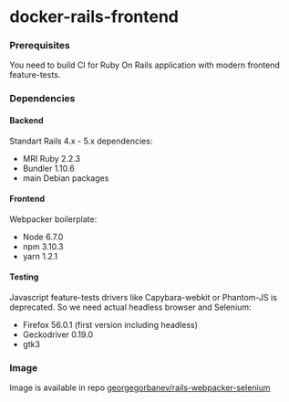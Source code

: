 # docker-rails-frontend

### Prerequisites

You need to build CI for Ruby On Rails application with modern frontend feature-tests.

### Dependencies

#### Backend

Standart Rails 4.x - 5.x dependencies:

- MRI Ruby 2.2.3
- Bundler 1.10.6
- main Debian packages

#### Frontend

Webpacker boilerplate:

- Node 6.7.0
- npm 3.10.3
- yarn 1.2.1

#### Testing

Javascript feature-tests drivers like Capybara-webkit or Phantom-JS is deprecated. So we need actual headless browser and Selenium:

- Firefox 56.0.1 (first version including headless)
- Geckodriver 0.19.0
- gtk3

### Image

Image is available in repo [georgegorbanev/rails-webpacker-selenium
](https://cloud.docker.com/app/georgegorbanev/repository/docker/georgegorbanev/rails-webpacker-selenium/general)
